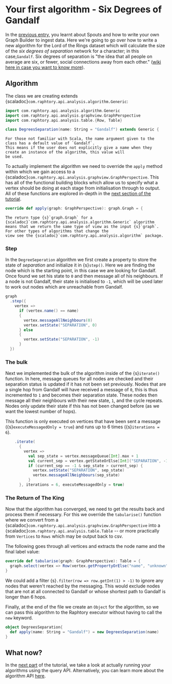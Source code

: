 

# Your first algorithm - Six Degrees of Gandalf

In the [previous entry](../Ingestion/sprouter.md), you learnt about Spouts and how to write your own Graph Builder to ingest data. Here we're going to go over how to write a new algorithm for the Lord of the Rings dataset which will calculate the size of the _six degrees of separation_ network for a character; in this case,`Gandalf`. 
Six degrees of separation is "the idea that all people on average are six, or fewer, social connections away from each other." ([wiki here in case you want to know more](https://en.wikipedia.org/wiki/Six_degrees_of_separation)).

## Algorithm

The class we are creating extends {scaladoc}`com.raphtory.api.analysis.algorithm.Generic`:

```scala
import com.raphtory.api.analysis.algorithm.Generic
import com.raphtory.api.analysis.graphview.GraphPerspective
import com.raphtory.api.analysis.table.{Row, Table}

class DegreesSeparation(name: String = "Gandalf") extends Generic {
```

```{note}
For those not familiar with Scala, the name argument given to the class has a default value of `Gandalf`. 
This means if the user does not explicitly give a name when they create an instance of the algorithm, this value will 
be used. 
```

To actually implement the algorithm we need to override the `apply` method within which we gain access to a 
{scaladoc}`com.raphtory.api.analysis.graphview.GraphPerspective`. This has all of the functional building blocks 
which allow us to specify what a vertex should be doing at each stage from initialisation through to output. 
All of these functions are explored in-depth in the [next section of the tutorial](analysis-explained.md).

```scala
override def apply(graph: GraphPerspective): graph.Graph = {
```

```{note}
The return type {s}`graph.Graph` for a {scaladoc}`com.raphtory.api.analysis.algorithm.Generic` algorithm
means that we return the same type of view as the input {s}`graph`. For other types of algorithms that change the 
view see the {scaladoc}`com.raphtory.api.analysis.algorithm` package. 
```


### Step
In the `DegreeSeperation` algorithm we first create a property to store the state of _separation_ and initialize it in {s}`step()`. 
Here we are finding the node which is the starting point, in this case we are looking for Gandalf. 
Once found we set his state to `0` and then message all of his neighbours. If a node is not Gandalf, 
their state is initialised to `-1`, which will be used later to work out nodes which are unreachable from Gandalf. 

```scala
graph
  .step({
    vertex =>
      if (vertex.name() == name) 
      {
        vertex.messageAllNeighbours(0)
        vertex.setState("SEPARATION", 0)
      } else 
      {
        vertex.setState("SEPARATION", -1)
      }
  })

```

### The bulk
Next we implemented the bulk of the algorithm inside of the {s}`iterate()` function. In here, message queues for all 
nodes are checked and their separation status is updated if it has not been set previously. Nodes that are a single hop 
from Gandalf will have received a message of `0`, this is thus incremented to `1` and becomes their separation state. 
These nodes then message all their neighbours with their new state, `1`, and the cycle repeats. Nodes only update 
their state if this has not been changed before (as we want the lowest number of hops). 

This function is only executed on vertices that have been sent a message ({s}`executeMessagedOnly = true`) and runs up to 
6 times ({s}`iterations = 6`).

```scala
    .iterate(
      {
        vertex =>
          val sep_state = vertex.messageQueue[Int].max + 1
          val current_sep = vertex.getStateOrElse[Int]("SEPARATION", -1)
          if (current_sep == -1 & sep_state > current_sep) {
            vertex.setState("SEPARATION", sep_state)
            vertex.messageAllNeighbours(sep_state)
          }
      }, iterations = 6, executeMessagedOnly = true)
```

### The Return of The King
Now that the algorithm has converged, we need to get the results back and process them if necessary. 
For this we override the `tabularise()` function where we convert from a 
{scaladoc}`com.raphtory.api.analysis.graphview.GraphPerspective` into a 
{scaladoc}`com.raphtory.api.analysis.table.Table` -- or more practically from `Vertices` to `Rows` which may 
be output back to csv.

The following goes through all vertices and extracts the node name and the final label value: 
```scala
override def tabularise(graph: GraphPerspective): Table = {
  graph.select(vertex => Row(vertex.getPropertyOrElse("name", "unknown"), vertex.getStateOrElse[Int]("SEPARATION", -1)))
}
```

We could add a filter {s}`.filter(row => row.getInt(1) > -1)` to ignore any nodes that weren't reached by the messaging. 
This would exclude nodes that are not at all connected to Gandalf or whose shortest path to Gandalf is longer than 6 hops.

Finally, at the end of the file we create an `Object` for the algorithm, so we can pass this algorithm to the 
Raphtory executor without having to call the `new` keyword. 

```scala
object DegreesSeparation{
  def apply(name: String = "Gandalf") = new DegreesSeparation(name)
}
```

## What now?

In the [next part](queries.md) of the tutorial, we take a look at actually running your algorithms using the query API. 
Alternatively, you can learn more about the algorithm API [here](analysis-explained.md).

